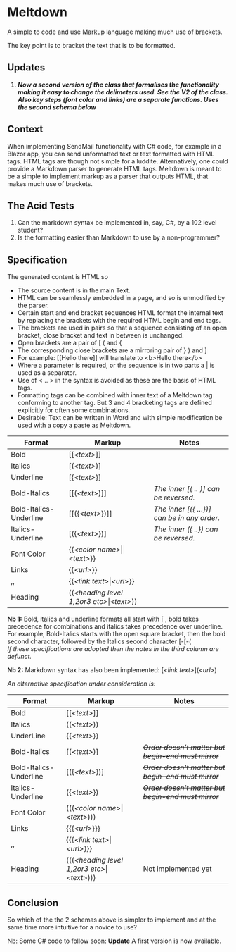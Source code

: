 # Meltdown
A simple to code and use Markup language making much use of brackets.

The key point is to bracket the text that is to be formatted.

## Updates
1. **_Now a second version of the class that formalises the functionality making it easy to change the delimeters used. See the  V2 of the class. Also key steps (font color and links) are a separate functions. Uses the second schema below_**

## Context

When implementing SendMail functionality with C\# code, for example in a Blazor
app, you can send unformatted text or text formatted with HTML tags. HTML tags
are though not simple for a luddite. Alternatively, one could provide a Markdown
parser to generate HTML tags. Meltdown is meant to be a simple to implement
markup as a parser that outputs HTML, that makes much use of brackets.

## The Acid Tests

1.  Can the markdown syntax be implemented in, say, C\#, by a 102 level student?
2.  Is the formatting easier than Markdown to use by a non-programmer?

## Specification

The generated content is HTML so
-   The source content is in the main Text.
-   HTML can be seamlessly embedded in a page, and so is unmodified by the
    parser.
-   Certain start and end bracket sequences HTML format the internal text by
    replacing the brackets with the required HTML begin and end tags.
-   The brackets are used in pairs so that a sequence consisting of an open
    bracket, close bracket and text in between is unchanged.
-   Open brackets are a pair of [ ( and {
-   The corresponding close brackets are a mirroring pair of } ) and ]
-   For example: [[Hello there]] will translate to \<b\>Hello there\</b\>
-   Where a parameter is required, or the sequence is in two parts a \| is used
    as a separator.
-   Use of \< .. \> in the syntax is avoided as these are the basis of HTML
    tags.
-   Formatting tags can be combined with inner text of a Meltdown tag conforming
    to another tag. But 3 and 4 bracketing tags are defined explicitly for often
    some combinations.
-   Desirable: Text can be written in Word and with simple modification be
    used with a copy a paste as Meltdown.

Format | Markup | Notes
-------|--------|-------
Bold | [[*\<text\>*]]
Italics | [(*\<text\>*)]
Underline | [{*\<text\>*}]
Bold-Italics | [[(*\<text\>*)]] | *The inner [( .. )] can be reversed.*
Bold-Italics-Underline | [[({*\<text\>*})]] | *The inner [({ …})] can be in any order.*
Italics-Underline | [({*\<text\>*})] | *The inner ({ ..}) can be reversed.*
Font Color | {{*\<color name\>*\|*\<text\>*}}
Links | {{*\<url\>*}}
,, | {{*\<link text\>*\|*\<url\>*}}
Heading | ((*\<heading level 1,2or3 etc\>*\|*\<text\>*))

**Nb 1:** Bold, italics and underline formats all start with [ , bold takes precedence for combinations and italics takes precedence over underline. 
For example, Bold-Italics starts with the open square bracket, then the bold second character, followed by the Italics second character [-[-(    
*If these specifications are adopted then the notes in the third column are defunct.*

**Nb 2:** Markdown syntax has also been implemented: \[*\<link text\>*\](*\<url\>*)

*An alternative specification under consideration is:*

Format | Markup | Notes
-|-|-
Bold | [[*\<text\>*]]
Italics | ((*\<text\>*))
UnderLine | {{*\<text\>*}}
Bold-Italics | [(*\<text\>*)] | ~~*Order doesn't matter but begin-end must mirror*~~
Bold-Italics-Underline | [({*\<text\>*})] | ~~*Order doesn't matter but begin-end must mirror*~~
Italics-Underline | ({*\<text\>*})  | ~~*Order doesn't matter but begin-end must mirror*~~
Font Color | (((*\<color name\>*\|*\<text\>*)))
Links | {{{*\<url\>*}}}
,, | {{{*\<link text\>*\|*\<url\>*}}}
Heading | (((*\<heading level 1,2or3 etc\>*\|*\<text\>*))) | Not implemented yet

## Conclusion
So which of the the 2 schemas above is simpler to implement and at the same time more intuitive for a novice to use?

Nb: Some C# code to follow soon: **Update** A first version is now available.
